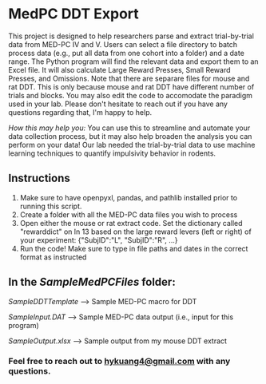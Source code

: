 # MedPC DDT Export
This project is designed to help researchers parse and extract trial-by-trial data from MED-PC IV and V. Users can select a file directory to batch process data (e.g., put all data from one cohort into a folder) and a date range. The Python program will find the relevant data and export them to an Excel file. It will also calculate Large Reward Presses, Small Reward Presses, and Omissions. Note that there are separare files for mouse and rat DDT. This is only because mouse and rat DDT have different number of trials and blocks. You may also edit the code to accomodate the paradigm used in your lab. Please don't hesitate to reach out if you have any questions regarding that, I'm happy to help.

_How this may help you:_ You can use this to streamline and automate your data collection process, but it may also help broaden the analysis you can perform on your data! Our lab needed the trial-by-trial data to use machine learning techniques to quantify impulsivity behavior in rodents. 

## Instructions
1. Make sure to have openpyxl, pandas, and pathlib installed prior to running this script.
2. Create a folder with all the MED-PC data files you wish to process
3. Open either the mouse or rat extract code. Set the dictionary called "rewarddict" on ln 13 based on the large reward levers (left or right) of your experiment: {"SubjID":"L", "SubjID":"R", ...}
5. Run the code! Make sure to type in file paths and dates in the correct format as instructed


## In the _SampleMedPCFiles_ folder: 

_SampleDDTTemplate_ --> Sample MED-PC macro for DDT

_SampleInput.DAT_ --> Sample MED-PC data output (i.e., input for this program)

_SampleOutput.xlsx_ --> Sample output from my mouse DDT extract




### Feel free to reach out to hykuang4@gmail.com with any questions.
